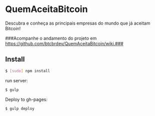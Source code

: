 # QuemAceitaBitcoin
Descubra e conheça as principais empresas do mundo que já aceitam Bitcoin!

###Acompanhe o andamento do projeto em https://github.com/btcbrdev/QuemAceitaBitcoin/wiki.###

## Install

```sh
$ [sudo] npm install
```

run server:

```sh
$ gulp
```

Deploy to gh-pages:

```sh
$ gulp deploy
```

